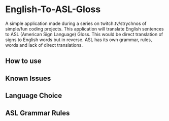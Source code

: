 # English-To-ASL-Gloss
A simple application made during a series on twitch.tv/strychnos of simple/fun coding projects. This application will translate English sentences to ASL (American Sign Language) Gloss. This would be direct translation of signs to English words but in reverse. ASL has its own grammar, rules, words and lack of direct translations. 

## How to use

## Known Issues

## Language Choice

## ASL Grammar Rules
